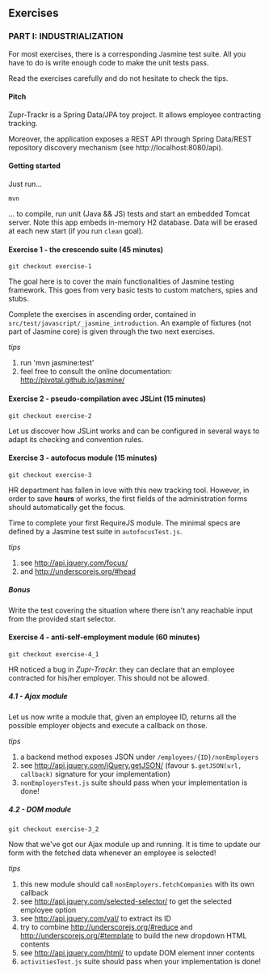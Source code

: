 ## Exercises

### PART I: INDUSTRIALIZATION

For most exercises, there is a corresponding Jasmine test suite.
All you have to do is write enough code to make the unit tests pass.

Read the exercises carefully and do not hesitate to check the tips.

#### Pitch

Zupr-Trackr is a Spring Data/JPA toy project.
It allows employee contracting tracking.

Moreover, the application exposes a REST API through Spring Data/REST repository discovery mechanism (see http://localhost:8080/api).

#### Getting started

Just run...

`mvn`

... to compile, run unit (Java && JS) tests and start an embedded Tomcat server.
Note this app embeds in-memory H2 database. Data will be erased at each new start (if you run `clean` goal).

#### Exercise 1 - the crescendo suite (45 minutes)

`git checkout exercise-1`

The goal here is to cover the main functionalities of Jasmine testing framework.
This goes from very basic tests to custom matchers, spies and stubs.

Complete the exercises in ascending order, contained in `src/test/javascript/_jasmine_introduction`.
An example of fixtures (not part of Jasmine core) is given through the two next exercises.

_tips_

 1. run 'mvn jasmine:test'
 1. feel free to consult the online documentation: http://pivotal.github.io/jasmine/



#### Exercise 2 - pseudo-compilation avec JSLint (15 minutes)

`git checkout exercise-2`

Let us discover how JSLint works and can be configured in several ways to adapt its checking and convention rules.


#### Exercise 3 - autofocus module (15 minutes)

`git checkout exercise-3`

HR department has fallen in love with this new tracking tool. 
However, in order to save **hours** of works, the first fields of the administration forms should automatically get the focus. 

Time to complete your first RequireJS module. The minimal specs are defined by a Jasmine test suite in `autofocusTest.js`.

_tips_

 1. see http://api.jquery.com/focus/
 1. and http://underscorejs.org/#head

##### Bonus

Write the test covering the situation where there isn't any reachable input from the provided start selector.



#### Exercise 4 - anti-self-employment module (60 minutes)

`git checkout exercise-4_1`

HR noticed a bug in _Zupr-Trackr_: they can declare that an employee contracted for his/her employer. This should not be allowed.


##### 4.1 - Ajax module

Let us now write a module that, given an employee ID, returns all the possible employer objects and execute a callback on those.

_tips_

 1. a backend method exposes JSON under `/employees/{ID}/nonEmployers`
 1. see http://api.jquery.com/jQuery.getJSON/ (favour `$.getJSON(url, callback)` signature for your implementation)
 1. `nonEmployersTest.js` suite should pass when your implementation is done!


##### 4.2 - DOM module

`git checkout exercise-3_2`

Now that we've got our Ajax module up and running. It is time to update our form with the fetched data whenever an employee is selected!

_tips_

 1. this new module should call `nonEmployers.fetchCompanies` with its own callback
 1. see http://api.jquery.com/selected-selector/ to get the selected employee option
 1. see http://api.jquery.com/val/ to extract its ID
 1. try to combine http://underscorejs.org/#reduce and http://underscorejs.org/#template to build the new dropdown HTML contents
 1. see http://api.jquery.com/html/ to update DOM element inner contents
 1. `activitiesTest.js` suite should pass when your implementation is done!

